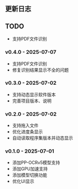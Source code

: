 
## 更新日志

## TODO
- 支持PDF文件识别

### v0.4.0 - 2025-07-07
- 支持PDF文件识别
- 修复识别结果显示不全的问题

### v0.3.0 - 2025-07-02
- 支持动态显示软件版本
- 完善项目版本、说明

### v0.2.0 - 2025-07-02
- 支持拖入文件
- 优化进度条显示
- 自动读取程序集版本并动态显示

### v0.1.0 - 2025-07-01
- 添加PP-OCRv5模型支持
- 添加GPU加速支持
- 添加模型切换功能
- 优化UI显示